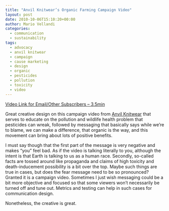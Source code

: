 ```yaml
---
title: "Anvil Knitwear’s Organic Farming Campaign Video"
layout: post
date: 2010-10-06T15:10:20+00:00
author: Mario Vellandi
categories:
  - communication
  - sustainability
tags:
  - advocacy
  - anvil knitwear
  - campaign
  - cause marketing
  - design
  - organic
  - pesticides
  - pollution
  - toxicity
  - video
---
```

[Video Link for Email/Other Subscribers &#8211; 3.5min](http://www.youtube.com/watch?v=NFJlK2l5zNs)

Great creative design on this campaign video from [Anvil Knitwear](http://www.anvilknitwear.com/) that serves to educate on the pollution and wildlife health problem that pesticides can wreak, followed by messaging that basically says while we&#8217;re to blame, we can make a difference, that organic is the way, and this movement can bring about lots of positive benefits.

I must say though that the first part of the message is very negative and makes &#8220;you&#8221; feel bad. As if the video is talking literally to you, although the intent is that Earth is talking to us as a human race. Secondly, so-called facts are tossed around like propaganda and claims of high toxicity and death-inducement possibility is a bit over the top. Maybe such things are true in cases, but does the fear message need to be so pronounced? Granted it is a campaign video. Sometimes I just wish messaging could be a bit more objective and focused so that some viewers won&#8217;t necessarily be turned off and tune out. Metrics and testing can help in such cases for communication design.

Nonetheless, the creative is great.
